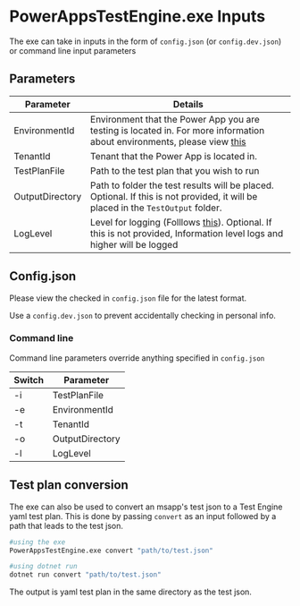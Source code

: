 # PowerAppsTestEngine.exe Inputs

The exe can take in inputs in the form of `config.json` (or `config.dev.json`) or command line input parameters

## Parameters

| Parameter | Details |
| -- | -- |
| EnvironmentId | Environment that the Power App you are testing is located in. For more information about environments, please view [this](https://docs.microsoft.com/en-us/power-platform/admin/environments-overview) |
| TenantId | Tenant that the Power App is located in. |
| TestPlanFile | Path to the test plan that you wish to run |
| OutputDirectory | Path to folder the test results will be placed. Optional. If this is not provided, it will be placed in the `TestOutput` folder. |
| LogLevel | Level for logging (Folllows [this](https://docs.microsoft.com/en-us/dotnet/api/microsoft.extensions.logging.loglevel?view=dotnet-plat-ext-6.0)). Optional. If this is not provided, Information level logs and higher will be logged |

## Config.json

Please view the checked in `config.json` file for the latest format.

Use a `config.dev.json` to prevent accidentally checking in personal info.

### Command line

Command line parameters override anything specified in `config.json`

| Switch | Parameter |
| -- | -- |
| -i | TestPlanFile |
| -e | EnvironmentId |
| -t | TenantId |
| -o | OutputDirectory |
| -l | LogLevel |

## Test plan conversion
The exe can also be used to convert an msapp's test json to a Test Engine yaml test plan.
This is done by passing `convert` as an input followed by a path that leads to the test json.

```bash
#using the exe
PowerAppsTestEngine.exe convert "path/to/test.json"

#using dotnet run
dotnet run convert "path/to/test.json"
```
The output is yaml test plan in the same directory as the test json.
